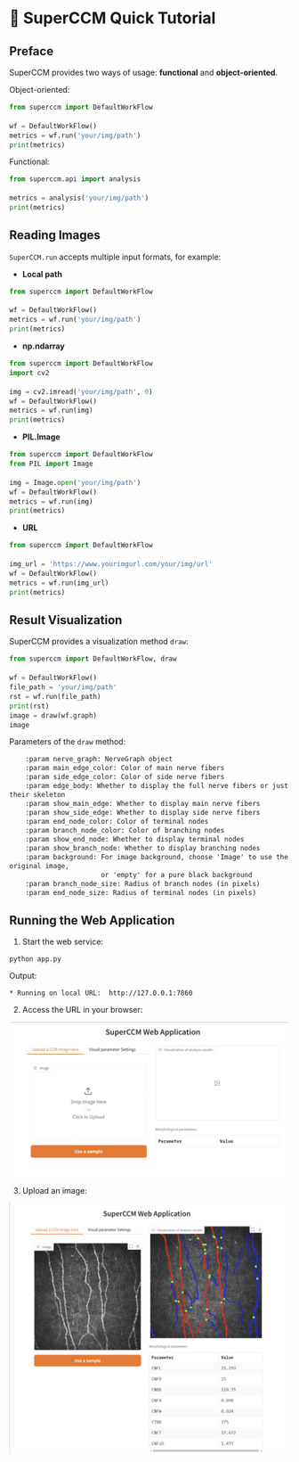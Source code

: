 # 🎇 SuperCCM Quick Tutorial

## Preface

SuperCCM provides two ways of usage: **functional** and **object-oriented**.

Object-oriented:

```python
from superccm import DefaultWorkFlow

wf = DefaultWorkFlow()
metrics = wf.run('your/img/path')
print(metrics)
```

Functional:

```python
from superccm.api import analysis

metrics = analysis('your/img/path')
print(metrics)
```

## Reading Images

`SuperCCM.run` accepts multiple input formats, for example:

* **Local path**

```python
from superccm import DefaultWorkFlow

wf = DefaultWorkFlow()
metrics = wf.run('your/img/path')
print(metrics)
```

* **np.ndarray**

```python
from superccm import DefaultWorkFlow
import cv2

img = cv2.imread('your/img/path', 0)
wf = DefaultWorkFlow()
metrics = wf.run(img)
print(metrics)
```

* **PIL.Image**

```python
from superccm import DefaultWorkFlow
from PIL import Image

img = Image.open('your/img/path')
wf = DefaultWorkFlow()
metrics = wf.run(img)
print(metrics)
```

* **URL**

```python
from superccm import DefaultWorkFlow

img_url = 'https://www.yourimgurl.com/your/img/url'
wf = DefaultWorkFlow()
metrics = wf.run(img_url)
print(metrics)
```

## Result Visualization

SuperCCM provides a visualization method `draw`:

```python
from superccm import DefaultWorkFlow, draw

wf = DefaultWorkFlow()
file_path = 'your/img/path'
rst = wf.run(file_path)
print(rst)
image = draw(wf.graph)
image
```

Parameters of the `draw` method:

```text
    :param nerve_graph: NerveGraph object
    :param main_edge_color: Color of main nerve fibers
    :param side_edge_color: Color of side nerve fibers
    :param edge_body: Whether to display the full nerve fibers or just their skeleton
    :param show_main_edge: Whether to display main nerve fibers
    :param show_side_edge: Whether to display side nerve fibers
    :param end_node_color: Color of terminal nodes
    :param branch_node_color: Color of branching nodes
    :param show_end_node: Whether to display terminal nodes
    :param show_branch_node: Whether to display branching nodes
    :param background: For image background, choose 'Image' to use the original image,
                       or 'empty' for a pure black background
    :param branch_node_size: Radius of branch nodes (in pixels)
    :param end_node_size: Radius of terminal nodes (in pixels)
```

## Running the Web Application

1. Start the web service:

```shell
python app.py
```

Output:

```text
* Running on local URL:  http://127.0.0.1:7860
```

2. Access the URL in your browser:

<img src="assets/web/app.png">  

3. Upload an image:

<img src="assets/web/app_2.png">  

